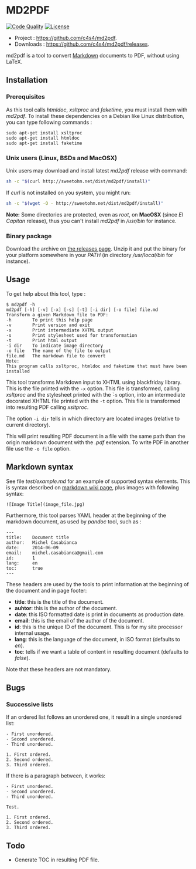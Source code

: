# MD2PDF

<!--
[![Build Status](https://travis-ci.org/c4s4/md2pdf.svg?branch=master)](https://travis-ci.org/c4s4/md2pdf)
-->
[![Code Quality](https://goreportcard.com/badge/github.com/c4s4/md2pdf)](https://goreportcard.com/report/github.com/c4s4/md2pdf)
[![License](https://img.shields.io/badge/License-Apache%202.0-blue.svg)](https://opensource.org/licenses/Apache-2.0)
<!--
[![Coverage Report](https://coveralls.io/repos/github/c4s4/md2pdf/badge.svg?branch=master)](https://coveralls.io/github/c4s4/md2pdf?branch=master)
-->

- Project :   <https://github.com/c4s4/md2pdf>.
- Downloads : <https://github.com/c4s4/md2pdf/releases>.

md2pdf is a tool to convert [Markdown](https://en.wikipedia.org/wiki/Markdown)
documents to PDF, without using LaTeX.

## Installation

### Prerequisites

As this tool calls *htmldoc*, *xsltproc* and *faketime*, you must install them
with *md2pdf*. To install these dependencies on a Debian like Linux
distribution, you can type following commands :

	sudo apt-get install xsltproc
	sudo apt-get install htmldoc
    sudo apt-get install faketime

### Unix users (Linux, BSDs and MacOSX)

Unix users may download and install latest *md2pdf* release with command:

```bash
sh -c "$(curl http://sweetohm.net/dist/md2pdf/install)"
```

If *curl* is not installed on you system, you might run:

```bash
sh -c "$(wget -O - http://sweetohm.net/dist/md2pdf/install)"
```

**Note:** Some directories are protected, even as *root*, on **MacOSX** (since *El Capitan* release), thus you can't install *md2pdf* in */usr/bin* for instance.

### Binary package

Download the archive on
[the releases page](https://github.com/c4s4/md2pdf/releases). Unzip it and
put the binary for your platform somewhere in your *PATH* (in directory
*/usr/local/bin* for instance).

## Usage

To get help about this tool, type :

    $ md2pdf -h
    md2pdf [-h] [-v] [-x] [-s] [-t] [-i dir] [-o file] file.md
    Transform a given Markdown file to PDF:
    -h        To print this help page
    -v        Print version and exit
    -x        Print intermediate XHTML output
    -s        Print stylesheet used for transformation
    -t        Print html output
    -i dir    To indicate image directory
    -o file   The name of the file to output
    file.md   The markdown file to convert
    Note:
    This program calls xsltproc, htmldoc and faketime that must have been installed

This tool transforms Markdown input to XHTML using blackfriday library. This
is the file printed with the `-x` option. This file is transformed, calling
*xsltproc* and the stylesheet printed with the ̀`-s` option, into an intermediate
decorated XHTML file printed with the `-t` option. This file is transformed into
resulting PDF calling *xsltproc*.

The option `-i dir` tells in which directory are located images (relative to
current directory).

This will print resulting PDF document in a file with the same path than the
origin markdown document with the *.pdf* extension. To write PDF in another file
use the `-o file` option.

## Markdown syntax

See file *test/example.md* for an example of supported syntax elements. This is
syntax described on [markdown wiki page](http://en.wikipedia.org/wiki/Markdown),
plus images with following syntax:

    ![Image Title](image_file.jpg)

Furthermore, this tool parses YAML header at the beginning of the markdown
document, as used by *pandoc* tool, such as :

    ---
    title:    Document title
    author:   Michel Casabianca
    date:     2014-06-09
    email:    michel.casabianca@gmail.com
    id:       1
	lang:     en
	toc:      true
    ---

These headers are used by the tools to print information at the beginning of
the document and in page footer:

- **title**: this is the title of the document.
- **auhtor**: this is the author of the document.
- **date**: this ISO formatted date is print in documents as production date.
- **email**: this is the email of the author of the document.
- **id**: this is the unique ID of the document. This is for my site processor
  internal usage.
- **lang**: this is the language of the document, in ISO format (defaults to
  *en*).
- **toc**: tells if we want a table of content in resulting document (defaults
  to *false*).

Note that these headers are not mandatory.

## Bugs

### Successive lists

If an ordered list follows an unordered one, it result in a single unordered
list:

    - First unordered.
    - Second unordered.
    - Third unordered.

    1. First ordered.
    2. Second ordered.
    3. Third ordered.

If there is a paragraph between, it works:

    - First unordered.
    - Second unordered.
    - Third unordered.

    Test.

    1. First ordered.
    2. Second ordered.
    3. Third ordered.

## Todo

- Generate TOC in resulting PDF file.
